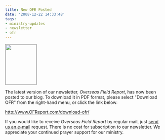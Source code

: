 ```yaml
---
title: New OFR Posted
date: '2008-12-22 14:33:48'
tags:
- ministry-updates
- newsletter
- ofr
---
```


<a href="https://s3.amazonaws.com/images.ofreport.com/2008/12/ofr_img.jpg"><img class="size-medium wp-image-172 alignleft" style="border: 1px solid #999;" title="ofr_img" src="https://s3.amazonaws.com/images.ofreport.com/2008/12/ofr_img.jpg" alt="" width="100" height="130" /></a>

The latest version of our newsletter, *Overseas Field Report*, has now been posted to our blog. To download it in PDF format, please select "Download OFR" from the right-hand menu, or click the link below:

<a href="http://www.OFReport.com/download-ofr/">http://www.OFReport.com/download-ofr/</a>

If you would like to receive *Overseas Field Report* by regular mail, just <a href="http://www.OFReport.com/contact-us/">send us an e-mail</a> request. There is no cost for subscription to our newsletter. We appreciate your continued prayer support for our ministry.

